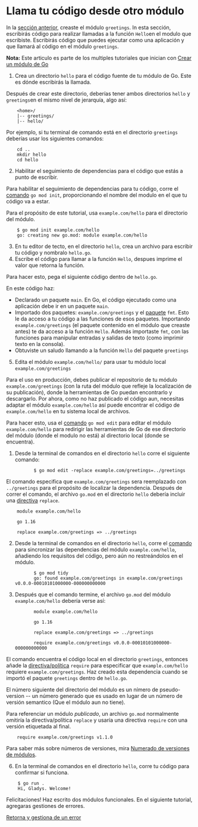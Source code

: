 # Llama tu código desde otro módulo

In la [sección anterior](../2.1.Tutorial-Crear_un_modulo_de_go/README.md), creaste el módulo `greetings`. In esta sección, escribirás código para realizar llamadas a la función `Hello`en el modulo que escribiste. Escribirás código que puedes ejecutar como una aplicación y que llamará al código en el módulo `greetings`.

**Nota:** Este articulo es parte de los multiples tutoriales que inician con [Crear un módulo de Go](../2.1.Tutorial-Crear_un_modulo_de_go/README.md)

1. Crea un directorio `hello` para el código fuente de tu módulo de Go. Este es dónde escribirás la llamada.

Después de crear este directorio, deberías tener ambos directorios `hello` y `greetings`en el mismo nivel de jerarquía, algo así:

        <home>/
        |-- greetings/
        |-- hello/

Por ejemplo, si tu terminal de comando está en el directorio `greetings` deberías usar los siguientes comandos:

        cd ..
        mkdir hello
        cd hello

2. Habilitar el seguimiento de dependencias para el código que estás a punto de escribir.

Para habilitar el seguimiento de dependencias para tu código, corre el [comando](https://go.dev/ref/mod#go-mod-init) `go mod init`, proporcionando el nombre del modulo en el que tu código va a estar.

Para el propósito de este tutorial, usa `example.com/hello` para el directorio del módulo.

        $ go mod init example.com/hello
        go: creating new go.mod: module example.com/hello

3. En tu editor de tecto, en el directorio `hello`, crea un archivo para escribir tu código y nombralo `hello.go`.
4. Escribe el código para llamar a la función `Hello`, despues imprime el valor que retorna la función.

Para hacer esto, pega el siguiente código dentro de `hello.go`.

En este código haz:

- Declarado un paquete `main`. En Go, el código ejecutado como una aplicación debe ir en un paquete `main`.
- Importado dos paquetes: `example.com/greetings` y el [paquete](https://pkg.go.dev/fmt/) `fmt`. Esto le da acceso a tu código a las funciones de esos paquetes. Importando `example.com/greetings` (el paquete contenido en el módulo que creaste antes) te da acceso a la función `Hello`. Además importaste `fmt`, con las funciones para manipular entradas y salidas de texto (como imprimir texto en la consola).
- Obtuviste un saludo llamando a la función `Hello` del paquete `greetings`

5. Edita el módulo `example.com/hello/` para usar tu módulo local `example.com/greetings`

Para el uso en producción, debes publicar el repositorio de tu módulo `example.com/greetings` (con la ruta del módulo que refleje la localización de su publicación), donde la herramientas de Go puedan encontrarlo y descargarlo. Por ahora, como no haz publicado el código aun, necesitas adaptar el módulo `example.com/hello` así puede encontrar el código de `example.com/hello` en tu sistema local de archivos.

Para hacer esto, usa el [comando](https://go.dev/ref/mod#go-mod-edit) `go mod edit` para editar el módulo `example.com/hello` para redirigir las herramientas de Go de ese directorio del módulo (donde el modulo no está) al directorio local (donde se encuentra).

  1. Desde la terminal de comandos en el directorio `hello` corre el siguiente comando:

                $ go mod edit -replace example.com/greetings=../greetings

El comando especifica que `example.com/greetings` sera reemplazado con `../greetings` para el propósito de localizar la dependencia. Después de correr el comando, el archivo `go.mod` en el directorio `hello` debería incluir una [directiva](https://go.dev/doc/modules/gomod-ref#replace) `replace`.

        module example.com/hello

        go 1.16

        replace example.com/greetings => ../greetings

  2. Desde la terminal de comandos en el directorio `hello`, corre el [comando](https://go.dev/ref/mod#go-mod-tidy) para sincronizar las dependencias del módulo `example.com/hello`, añadiendo los requisitos del código, pero aún no restreándolos en el módulo.

                $ go mod tidy
                go: found example.com/greetings in example.com/greetings v0.0.0-00010101000000-000000000000

  3. Después que el comando termine, el archivo `go.mod` del módulo `example.com/hello` debería verse así:

                module example.com/hello

                go 1.16

                replace example.com/greetings => ../greetings

                require example.com/greetings v0.0.0-00010101000000-000000000000

  El comando encuentra el código local en el directorio `greetings`, entonces añade la [directiva/política](https://go.dev/doc/modules/gomod-ref#require) `require` para especificar que `example.com/hello` requiere `example.com/greetings`.  Haz creado esta dependencia cuando se importó el paquete `greetings` dentro de `hello.go`.

  El número siguiente del directorio del módulo es un nímero de pseudo-version -- un número generado que es usado en lugar de un número de versión semantico (Que el módulo aun no tiene).

  Para referenciar un módulo *publicado*, un archivo `go.mod` normalmente omitiría la directiva/política `replace` y usaría una directiva `require` con una versión etiquetada al final.

        require example.com/greetings v1.1.0

Para saber más sobre números de versiones, mira [Numerado de versiones de módulos](https://go.dev/doc/modules/version-numbers).

6. En la terminal de comandos en el directorio `hello`, corre tu código para confirmar si funciona.

        $ go run .
        Hi, Gladys. Welcome!

Felicitaciones! Haz escrito dos módulos funcionales.
En el siguiente tutorial, agregaras gestiones de errores.

[Retorna y gestiona de un error](../2.3.Tutorial-Retorna_y_gestiona_un_error/README.md)